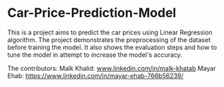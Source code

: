 # Car-Price-Prediction-Model

This is a project aims to predict the car prices using Linear Regression algorithm. The project demonstrates the preprocessing of the dataset before training the model. It also shows the evaluation steps and how to tune the model in attempt to increase the model's accuracy.

The contributors:
  Malk Khalid: www.linkedin.com/in/malk-khatab
  Mayar Ehab: https://www.linkedin.com/in/mayar-ehab-766b56239/
  
